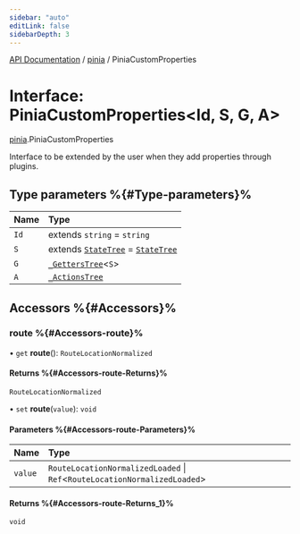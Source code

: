 ```yaml
---
sidebar: "auto"
editLink: false
sidebarDepth: 3
---
```


[API Documentation](../index.md) / [pinia](../modules/pinia.md) / PiniaCustomProperties

# Interface: PiniaCustomProperties<Id, S, G, A\>

[pinia](../modules/pinia.md).PiniaCustomProperties

Interface to be extended by the user when they add properties through plugins.

## Type parameters %{#Type-parameters}%

| Name | Type |
| :------ | :------ |
| `Id` | extends `string` = `string` |
| `S` | extends [`StateTree`](../modules/pinia.md#statetree) = [`StateTree`](../modules/pinia.md#statetree) |
| `G` | [`_GettersTree`](../modules/pinia.md#_getterstree)<`S`\> |
| `A` | [`_ActionsTree`](../modules/pinia.md#_actionstree) |

## Accessors %{#Accessors}%

### route %{#Accessors-route}%

• `get` **route**(): `RouteLocationNormalized`

#### Returns %{#Accessors-route-Returns}%

`RouteLocationNormalized`

• `set` **route**(`value`): `void`

#### Parameters %{#Accessors-route-Parameters}%

| Name | Type |
| :------ | :------ |
| `value` | `RouteLocationNormalizedLoaded` \| `Ref`<`RouteLocationNormalizedLoaded`\> |

#### Returns %{#Accessors-route-Returns_1}%

`void`
